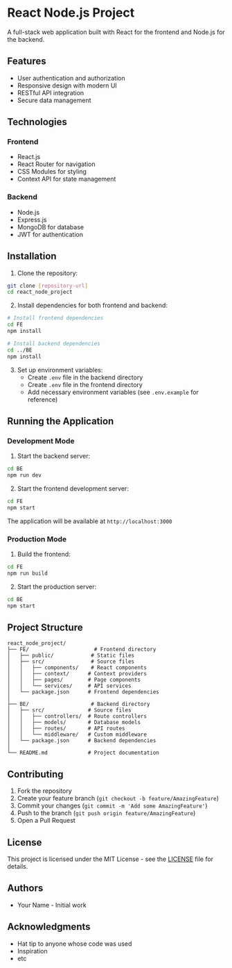 # React Node.js Project

A full-stack web application built with React for the frontend and Node.js for the backend.

## Features

- User authentication and authorization
- Responsive design with modern UI
- RESTful API integration
- Secure data management

## Technologies

### Frontend
- React.js
- React Router for navigation
- CSS Modules for styling
- Context API for state management

### Backend
- Node.js
- Express.js
- MongoDB for database
- JWT for authentication

## Installation

1. Clone the repository:
```bash
git clone [repository-url]
cd react_node_project
```

2. Install dependencies for both frontend and backend:
```bash
# Install frontend dependencies
cd FE
npm install

# Install backend dependencies
cd ../BE
npm install
```

3. Set up environment variables:
   - Create `.env` file in the backend directory
   - Create `.env` file in the frontend directory
   - Add necessary environment variables (see `.env.example` for reference)

## Running the Application

### Development Mode

1. Start the backend server:
```bash
cd BE
npm run dev
```

2. Start the frontend development server:
```bash
cd FE
npm start
```

The application will be available at `http://localhost:3000`

### Production Mode

1. Build the frontend:
```bash
cd FE
npm run build
```

2. Start the production server:
```bash
cd BE
npm start
```

## Project Structure

```
react_node_project/
├── FE/                     # Frontend directory
│   ├── public/            # Static files
│   ├── src/               # Source files
│   │   ├── components/    # React components
│   │   ├── context/      # Context providers
│   │   ├── pages/        # Page components
│   │   └── services/     # API services
│   └── package.json      # Frontend dependencies
│
├── BE/                    # Backend directory
│   ├── src/              # Source files
│   │   ├── controllers/  # Route controllers
│   │   ├── models/       # Database models
│   │   ├── routes/       # API routes
│   │   └── middleware/   # Custom middleware
│   └── package.json      # Backend dependencies
│
└── README.md             # Project documentation
```

## Contributing

1. Fork the repository
2. Create your feature branch (`git checkout -b feature/AmazingFeature`)
3. Commit your changes (`git commit -m 'Add some AmazingFeature'`)
4. Push to the branch (`git push origin feature/AmazingFeature`)
5. Open a Pull Request

## License

This project is licensed under the MIT License - see the [LICENSE](LICENSE) file for details.

## Authors

- Your Name - Initial work

## Acknowledgments

- Hat tip to anyone whose code was used
- Inspiration
- etc
